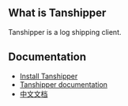 ## What is Tanshipper

Tanshipper is a log shipping client.

## Documentation

* [Install Tanshipper](https://www.tanserver.org/#/install_shipper)
* [Tanshipper documentation](https://www.tanserver.org/#/start_shipping)
* [中文文档](https://www.tanserver.org/#/zh/install_shipper)
